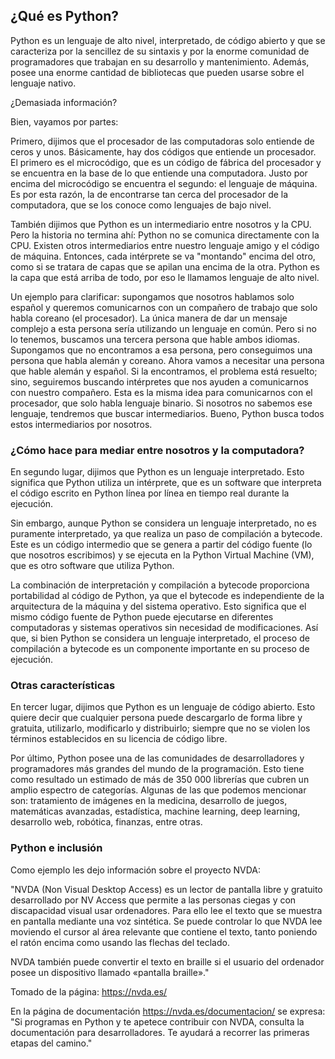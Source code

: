 ## ¿Qué es Python?

Python es un lenguaje de alto nivel, interpretado, de código abierto y que se caracteriza por la sencillez de su sintaxis y por la enorme comunidad de programadores que trabajan en su desarrollo y mantenimiento. Además, posee una enorme cantidad de bibliotecas que pueden usarse sobre el lenguaje nativo.

¿Demasiada información?

Bien, vayamos por partes:

Primero, dijimos que el procesador de las computadoras solo entiende de ceros y unos. Básicamente, hay dos códigos que entiende un procesador. El primero es el microcódigo, que es un código de fábrica del procesador y se encuentra en la base de lo que entiende una computadora. Justo por encima del microcódigo se encuentra el segundo: el lenguaje de máquina. Es por esta razón, la de encontrarse tan cerca del procesador de la computadora, que se los conoce como lenguajes de bajo nivel.

También dijimos que Python es un intermediario entre nosotros y la CPU. Pero la historia no termina ahí: Python no se comunica directamente con la CPU. Existen otros intermediarios entre nuestro lenguaje amigo y el código de máquina. Entonces, cada intérprete se va "montando" encima del otro, como si se tratara de capas que se apilan una encima de la otra. Python es la capa que está arriba de todo, por eso le llamamos lenguaje de alto nivel.

Un ejemplo para clarificar: supongamos que nosotros hablamos solo español y queremos comunicarnos con un compañero de trabajo que solo habla coreano (el procesador). La única manera de dar un mensaje complejo a esta persona sería utilizando un lenguaje en común. Pero si no lo tenemos, buscamos una tercera persona que hable ambos idiomas. Supongamos que no encontramos a esa persona, pero conseguimos una persona que habla alemán y coreano. Ahora vamos a necesitar una persona que hable alemán y español. Si la encontramos, el problema está resuelto; sino, seguiremos buscando intérpretes que nos ayuden a comunicarnos con nuestro compañero. Esta es la misma idea para comunicarnos con el procesador, que solo habla lenguaje binario. Si nosotros no sabemos ese lenguaje, tendremos que buscar intermediarios. Bueno, Python busca todos estos intermediarios por nosotros.

### ¿Cómo hace para mediar entre nosotros y la computadora?

En segundo lugar, dijimos que Python es un lenguaje interpretado. Esto significa que Python utiliza un intérprete, que es un software que interpreta el código escrito en Python línea por línea en tiempo real durante la ejecución.

Sin embargo, aunque Python se considera un lenguaje interpretado, no es puramente interpretado, ya que realiza un paso de compilación a bytecode. Este es un código intermedio que se genera a partir del código fuente (lo que nosotros escribimos) y se ejecuta en la Python Virtual Machine (VM), que es otro software que utiliza Python.

La combinación de interpretación y compilación a bytecode proporciona portabilidad al código de Python, ya que el bytecode es independiente de la arquitectura de la máquina y del sistema operativo. Esto significa que el mismo código fuente de Python puede ejecutarse en diferentes computadoras y sistemas operativos sin necesidad de modificaciones. Así que, si bien Python se considera un lenguaje interpretado, el proceso de compilación a bytecode es un componente importante en su proceso de ejecución.

### Otras características

En tercer lugar, dijimos que Python es un lenguaje de código abierto. Esto quiere decir que cualquier persona puede descargarlo de forma libre y gratuita, utilizarlo, modificarlo y distribuirlo; siempre que no se violen los términos establecidos en su licencia de código libre.

Por último, Python posee una de las comunidades de desarrolladores y programadores más grandes del mundo de la programación. Esto tiene como resultado un estimado de más de 350 000 librerías que cubren un amplio espectro de categorías. Algunas de las que podemos mencionar son: tratamiento de imágenes en la medicina, desarrollo de juegos, matemáticas avanzadas, estadística, machine learning, deep learning, desarrollo web, robótica, finanzas, entre otras.

### Python e inclusión

Como ejemplo les dejo información sobre el proyecto NVDA:

"NVDA (Non Visual Desktop Access) es un lector de pantalla libre y gratuito desarrollado por NV Access que permite a las personas ciegas y con discapacidad visual usar ordenadores. Para ello lee el texto que se muestra en pantalla mediante una voz sintética. Se puede controlar lo que NVDA lee moviendo el cursor al área relevante que contiene el texto, tanto poniendo el ratón encima como usando las flechas del teclado.

NVDA también puede convertir el texto en braille si el usuario del ordenador posee un dispositivo llamado «pantalla braille»."

Tomado de la página: https://nvda.es/

En la página de documentación https://nvda.es/documentacion/ se expresa: "Si programas en Python y te apetece contribuir con NVDA, consulta la documentación para desarrolladores. Te ayudará a recorrer las primeras etapas del camino."

